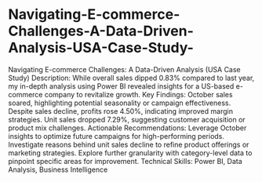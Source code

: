 # Navigating-E-commerce-Challenges-A-Data-Driven-Analysis-USA-Case-Study-
Navigating E-commerce Challenges: A Data-Driven Analysis (USA Case Study)
Description:
While overall sales dipped 0.83% compared to last year, my in-depth analysis using Power BI revealed insights for a US-based e-commerce company to revitalize growth.
Key Findings:
October sales soared, highlighting potential seasonality or campaign effectiveness.
Despite sales decline, profits rose 4.50%, indicating improved margin strategies.
Unit sales dropped 7.29%, suggesting customer acquisition or product mix challenges.
Actionable Recommendations:
Leverage October insights to optimize future campaigns for high-performing periods.
Investigate reasons behind unit sales decline to refine product offerings or marketing strategies.
Explore further granularity with category-level data to pinpoint specific areas for improvement.
Technical Skills: Power BI, Data Analysis, Business Intelligence

